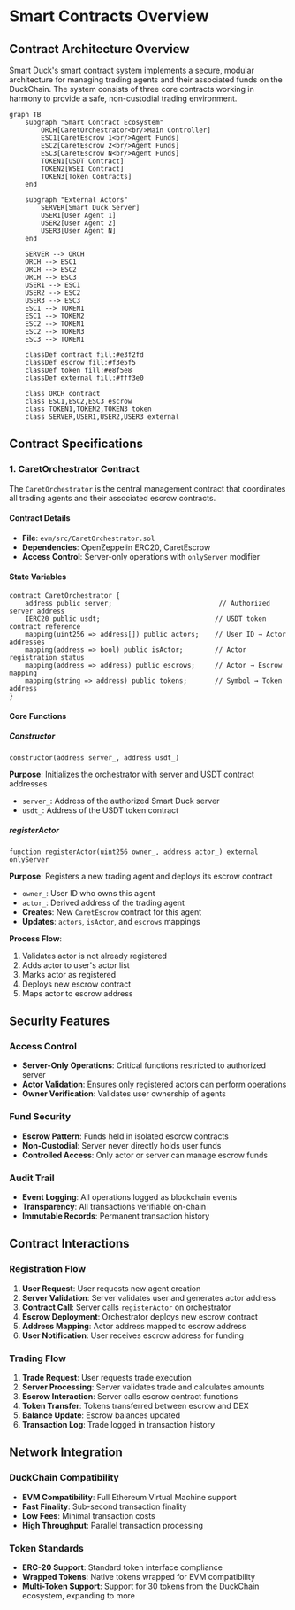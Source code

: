 # Smart Contracts Overview

## Contract Architecture Overview

Smart Duck's smart contract system implements a secure, modular architecture for managing trading agents and their associated funds on the DuckChain. The system consists of three core contracts working in harmony to provide a safe, non-custodial trading environment.

```mermaid
graph TB
    subgraph "Smart Contract Ecosystem"
        ORCH[CaretOrchestrator<br/>Main Controller]
        ESC1[CaretEscrow 1<br/>Agent Funds]
        ESC2[CaretEscrow 2<br/>Agent Funds]
        ESC3[CaretEscrow N<br/>Agent Funds]
        TOKEN1[USDT Contract]
        TOKEN2[WSEI Contract]
        TOKEN3[Token Contracts]
    end
    
    subgraph "External Actors"
        SERVER[Smart Duck Server]
        USER1[User Agent 1]
        USER2[User Agent 2]
        USER3[User Agent N]
    end
    
    SERVER --> ORCH
    ORCH --> ESC1
    ORCH --> ESC2
    ORCH --> ESC3
    USER1 --> ESC1
    USER2 --> ESC2
    USER3 --> ESC3
    ESC1 --> TOKEN1
    ESC1 --> TOKEN2
    ESC2 --> TOKEN1
    ESC2 --> TOKEN3
    ESC3 --> TOKEN1
    
    classDef contract fill:#e3f2fd
    classDef escrow fill:#f3e5f5
    classDef token fill:#e8f5e8
    classDef external fill:#fff3e0
    
    class ORCH contract
    class ESC1,ESC2,ESC3 escrow
    class TOKEN1,TOKEN2,TOKEN3 token
    class SERVER,USER1,USER2,USER3 external
```

## Contract Specifications

### 1. CaretOrchestrator Contract

The `CaretOrchestrator` is the central management contract that coordinates all trading agents and their associated escrow contracts.

#### Contract Details
- **File**: `evm/src/CaretOrchestrator.sol`
- **Dependencies**: OpenZeppelin ERC20, CaretEscrow
- **Access Control**: Server-only operations with `onlyServer` modifier

#### State Variables
```solidity
contract CaretOrchestrator {
    address public server;                           // Authorized server address
    IERC20 public usdt;                             // USDT token contract reference
    mapping(uint256 => address[]) public actors;    // User ID → Actor addresses
    mapping(address => bool) public isActor;        // Actor registration status
    mapping(address => address) public escrows;     // Actor → Escrow mapping
    mapping(string => address) public tokens;       // Symbol → Token address
}
```

#### Core Functions

##### Constructor
```solidity
constructor(address server_, address usdt_)
```
**Purpose**: Initializes the orchestrator with server and USDT contract addresses
- `server_`: Address of the authorized Smart Duck server
- `usdt_`: Address of the USDT token contract

##### registerActor
```solidity
function registerActor(uint256 owner_, address actor_) external onlyServer
```
**Purpose**: Registers a new trading agent and deploys its escrow contract
- `owner_`: User ID who owns this agent
- `actor_`: Derived address of the trading agent
- **Creates**: New `CaretEscrow` contract for this agent
- **Updates**: `actors`, `isActor`, and `escrows` mappings

**Process Flow**:
1. Validates actor is not already registered
2. Adds actor to user's actor list
3. Marks actor as registered
4. Deploys new escrow contract
5. Maps actor to escrow address

## Security Features

### Access Control
- **Server-Only Operations**: Critical functions restricted to authorized server
- **Actor Validation**: Ensures only registered actors can perform operations
- **Owner Verification**: Validates user ownership of agents

### Fund Security
- **Escrow Pattern**: Funds held in isolated escrow contracts
- **Non-Custodial**: Server never directly holds user funds
- **Controlled Access**: Only actor or server can manage escrow funds

### Audit Trail
- **Event Logging**: All operations logged as blockchain events
- **Transparency**: All transactions verifiable on-chain
- **Immutable Records**: Permanent transaction history

## Contract Interactions

### Registration Flow
1. **User Request**: User requests new agent creation
2. **Server Validation**: Server validates user and generates actor address
3. **Contract Call**: Server calls `registerActor` on orchestrator
4. **Escrow Deployment**: Orchestrator deploys new escrow contract
5. **Address Mapping**: Actor address mapped to escrow address
6. **User Notification**: User receives escrow address for funding

### Trading Flow
1. **Trade Request**: User requests trade execution
2. **Server Processing**: Server validates trade and calculates amounts
3. **Escrow Interaction**: Server calls escrow contract functions
4. **Token Transfer**: Tokens transferred between escrow and DEX
5. **Balance Update**: Escrow balances updated
6. **Transaction Log**: Trade logged in transaction history

## Network Integration

### DuckChain Compatibility
- **EVM Compatibility**: Full Ethereum Virtual Machine support
- **Fast Finality**: Sub-second transaction finality
- **Low Fees**: Minimal transaction costs
- **High Throughput**: Parallel transaction processing

### Token Standards
- **ERC-20 Support**: Standard token interface compliance
- **Wrapped Tokens**: Native tokens wrapped for EVM compatibility
- **Multi-Token Support**: Support for 30 tokens from the DuckChain ecosystem, expanding to more
